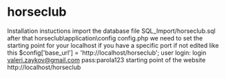 # horseclub
Installation instuctions
import the database file SQL_Import/horseclub.sql
after that
horseclub\application\config
config.php 
we need to set the starting point for your localhost if you have a specific port
if not edited like this
$config['base_url'] = 'http://localhost/horseclub';
user login:
login valeri.zaykov@gmail.com
pass:parola123
starting point of the website
http://localhost/horseclub

